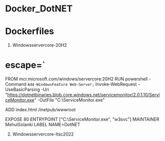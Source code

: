 # Docker_DotNET

# Dockerfiles

1) Windowsservercore-20H2

# escape=`
 
FROM mcr.microsoft.com/windows/servercore:20H2
RUN powershell -Command `
    Add-WindowsFeature Web-Server; `
    Invoke-WebRequest -UseBasicParsing -Uri "https://dotnetbinaries.blob.core.windows.net/servicemonitor/2.0.1.10/ServiceMonitor.exe" -OutFile "C:\ServiceMonitor.exe"
 
ADD index.html /inetpub/wwwroot
 
EXPOSE 80
ENTRYPOINT ["C:\\ServiceMonitor.exe", "w3svc"]
MAINTAINER MehulSolanki
LABEL NAME=DotNET


2) Windowsservercore-ltsc2022

